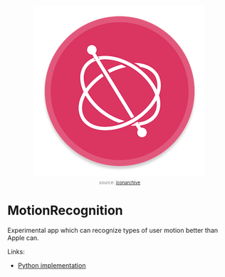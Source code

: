 <p align="center">
<img src="Motion-icon.png" alt="MotionRecognition: Experimental app which can recognize types of user motion better than Apple can." />
<br><font color="gray" size="-3">source: <a href="http://www.iconarchive.com/show/button-ui-apple-pro-apps-icons-by-blackvariant/Motion-icon.html">iconarchive</a></font>
</p>

# MotionRecognition
Experimental app which can recognize types of user motion better than Apple can.

Links:
- [Python implementation](https://github.com/markdregan/K-Nearest-Neighbors-with-Dynamic-Time-Warping)
